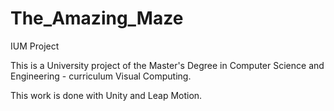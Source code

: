 # The_Amazing_Maze
IUM Project

This is a University project of the Master's Degree in Computer Science and Engineering - curriculum Visual Computing.

This work is done with Unity and Leap Motion.
